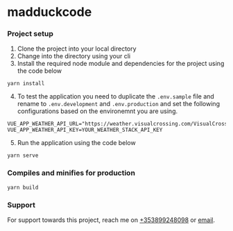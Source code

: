 # madduckcode

### Project setup
1. Clone the project into your local directory
2. Change into the directory using your cli
3. Install the required node module and dependencies for the project using the code below
```
yarn install
```
4. To test the application you need to duplicate the `.env.sample` file and rename to `.env.development` and `.env.production` and set the following configurations based on the environemnt you are using.
```
VUE_APP_WEATHER_API_URL="https://weather.visualcrossing.com/VisualCrossingWebServices/rest"
VUE_APP_WEATHER_API_KEY=YOUR_WEATHER_STACK_API_KEY
```
5. Run the application using the code below
```
yarn serve
```

### Compiles and minifies for production
```
yarn build
```

### Support
For support towards this project, reach me on <a href="tel:+353899248098">+353899248098</a> or <a href="mailto:engchris95@gmail.com">email</a>.